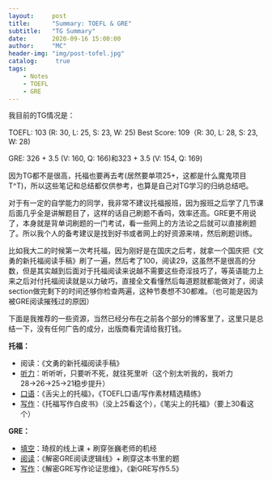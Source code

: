 ```yaml
---
layout:     post
title:      "Summary: TOEFL & GRE"
subtitle:   "TG Summary"
date:       2020-09-16 15:00:00
author:     "MC"
header-img: "img/post-tofel.jpg"
catalog:     true
tags:
    - Notes
    - TOEFL
    - GRE
---
```




我目前的TG情况是：

TOEFL: 103 (R: 30, L: 25, S: 23, W: 25)	Best Score: 109（R: 30, L: 28, S: 23, W: 28)

GRE: 326 + 3.5 (V: 160, Q: 166)和323 + 3.5 (V: 154, Q: 169)



因为TG都不是很高，托福也要再去考(居然要单项25+，这都是什么魔鬼项目T^T)，所以这些笔记和总结都仅供参考，也算是自己对TG学习的归纳总结吧。



对于有一定的自学能力的同学，我非常不建议托福报班，因为报班之后学了几节课后面几乎全是讲解题目了，这样的话自己刷题不香吗，效率还高。GRE更不用说了，本身就是背单词刷题的一门考试，看一些网上的方法论之后就可以直接刷题了。所以我个人的备考建议是找到好书或者网上的好资源来啃，然后刷题训练。

比如我大二的时候第一次考托福，因为刚好是在国庆之后考，就拿一个国庆把《文勇的新托福阅读手稿》刷了一遍，然后考了100，阅读29，这虽然不是很高的分数，但是其实越到后面对于托福阅读来说越不需要这些奇淫技巧了，等英语能力上来之后对付托福阅读就是以力破巧，直接全文看懂然后每道题就都能做对了，阅读section做完剩下的时间还够你检查两遍，这种节奏想不30都难。（也可能是因为被GRE阅读摧残过的原因）

下面是我推荐的一些资源，当然已经分布在之前各个部分的博客里了，这里只是总结一下，没有任何广告的成分，出版商看完请给我打钱。



**托福：**

- 阅读：《文勇的新托福阅读手稿》
- [听力](https://michaelchen.xyz/2020/07/24/TOEFL-Listening/)：听听听，只要听不死，就往死里听（这个别太听我的，我听力28→26→25→21稳步提升）
- [口语](https://michaelchen.xyz/2020/07/20/TOEFL-Speaking/)：《舌尖上的托福》，《TOEFL口语/写作素材精选精练》
- [写作](https://michaelchen.xyz/2020/07/24/TOEFL-Writing/)：《托福写作白皮书》（没上25看这个），《笔尖上的托福》（要上30看这个）

**GRE：**

- [填空](https://michaelchen.xyz/2020/08/06/GRE-V1/)：琦叔的线上课 + 刷穿张巍老师的机经
- [阅读](https://michaelchen.xyz/2020/08/08/GRE-V2/)：《解密GRE阅读逻辑线》+ 刷穿这本书里的题
- [写作](https://michaelchen.xyz/2020/08/17/GRE-AW/)：《解密GRE写作论证思维》，《新GRE写作5.5》

